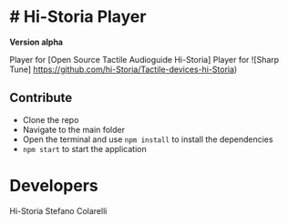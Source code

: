 # # Hi-Storia Player
**Version alpha**

Player for 
[Open Source Tactile Audioguide Hi-Storia] 
Player for ![Sharp Tune] https://github.com/hi-Storia/Tactile-devices-hi-Storia)

## Contribute
* Clone the repo
* Navigate to the main folder
* Open the terminal and use ```npm install``` to install the dependencies
* ```npm start``` to start the application

# Developers
Hi-Storia
Stefano Colarelli
